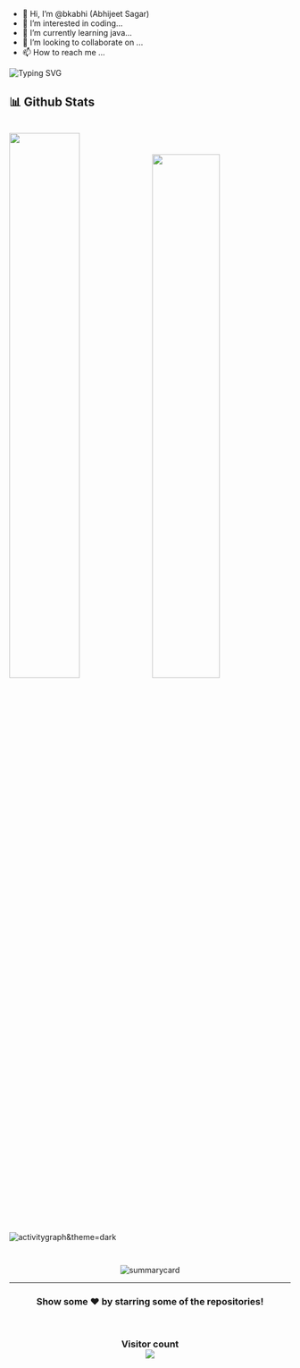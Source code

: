 - 👋 Hi, I’m @bkabhi (Abhijeet Sagar)
- 👀 I’m interested in coding...
- 🌱 I’m currently learning java...
- 💞️ I’m looking to collaborate on ...
- 📫 How to reach me ...


 ![Typing SVG](https://readme-typing-svg.herokuapp.com?font=comfortaa&color=016EEA&size=24&width=500&lines=Currently+Learning+Full-Stack+Web+Development;Data+Structures+and+Algorithms;Nice+to+meet+you...)
  <br>
  
  

<h2>📊 Github Stats</h2>
<br/>

<div>
  <img width="50%" src="https://github-readme-stats.vercel.app/api?username=bkabhi&show_icons=true&theme=dark" />
  <img width="49%" src="https://github-readme-stats.vercel.app/api/top-langs/?username=bkabhi&layout=compact&theme=dark" />
</div>
 <br />
<img src="https://activity-graph.herokuapp.com/graph?username=bkabhi&theme=react-dark" alt="activitygraph&theme=dark" /> 
<br />
<p align="center"><img src="https://github-readme-streak-stats.herokuapp.com/?user=bkabhi&theme=dark" alt=""/></p>
<p align="center" ><img src="https://github-profile-trophy.vercel.app/?username=bkabhi&theme=dark" alt=""/> </p>
<p align="center"><img src="https://github-profile-summary-cards.vercel.app/api/cards/profile-details?username=bkabhi&theme=vue" alt="summarycard"/> </p>
<hr />
<h3 align="center">
 Show some ❤️ by starring some of the repositories!
</h3>
<br>
<h3 align="center"> 
  Visitor count <br>
  <img src="https://profile-counter.glitch.me/bkabhi/count.svg" />
</h3>

<!---
bkabhi/bkabhi is a ✨ special ✨ repository because its `README.md` (this file) appears on your GitHub profile.
You can click the Preview link to take a look at your changes.
--->
